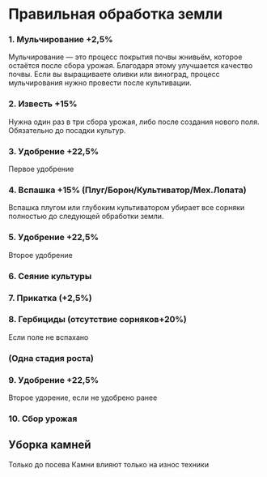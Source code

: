 # Правильная обработка земли <Badge type="info" text="Устарело" />

### 1. Мульчирование +2,5% <Badge type="info" text="Бессмысленное действие" />
Мульчирование — это процесс покрытия почвы жнивьём, которое остаётся после сбора урожая. Благодаря этому улучшается качество почвы.
Если вы выращиваете оливки или виноград, процесс мульчирования нужно провести после культивации.

### 2. Известь +15%
Нужна один раз в три сбора урожая, либо после создания нового поля.
Обязательно до посадки культур.

### 3. Удобрение +22,5% 
Первое удобрение

### 4. Вспашка +15% (Плуг/Борон/Культиватор/Мех.Лопата)
Вспашка плугом или глубоким культиватором убирает все сорняки полностью до следующей обработки земли.

### 5. Удобрение +22,5%
Второе удобрение

### 6. Сеяние культуры

### 7. Прикатка (+2,5%) <Badge type="info" text="Бессмысленное действие" />

### 8. Гербициды (отсутствие сорняков+20%)
Если поле не вспахано

### (Одна стадия роста)

### 9. Удобрение +22,5%
Второе удорение, если не удобрено ранее

### 10. Сбор урожая

## Уборка камней
Только до посева
Камни влияют только на износ техники